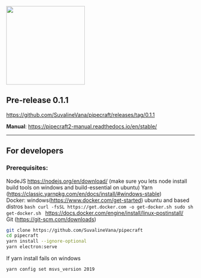 
<a href="url"><img src="https://user-images.githubusercontent.com/18046232/145723441-51c3cbd0-7caf-485c-92d3-dbe253f6a73f.png" align="center" height="210" width="210" ></a>

## Pre-release 0.1.1
https://github.com/SuvalineVana/pipecraft/releases/tag/0.1.1

**Manual**: https://pipecraft2-manual.readthedocs.io/en/stable/
_________________________________

## For developers
### Prerequisites:

NodeJS https://nodejs.org/en/download/ (make sure you lets node install build tools on windows and build-essential on ubuntu)
Yarn (https://classic.yarnpkg.com/en/docs/install/#windows-stable)  
Docker: windows(https://www.docker.com/get-started)
        ubuntu and based distros ```bash
                                curl -fsSL https://get.docker.com -o get-docker.sh
                                sudo sh get-docker.sh
                                ```
        https://docs.docker.com/engine/install/linux-postinstall/          
Git (https://git-scm.com/downloads)

```bash
git clone https://github.com/SuvalineVana/pipecraft
cd pipecraft
yarn install --ignore-optional
yarn electron:serve
```

If yarn install fails on windows
```bash
yarn config set msvs_version 2019
```

